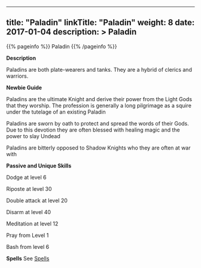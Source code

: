 
---
title: "Paladin"
linkTitle: "Paladin"
weight: 8
date: 2017-01-04
description: >
 Paladin
---

{{% pageinfo %}}
Paladin
{{% /pageinfo %}}

**Description**

Paladins are both plate-wearers and tanks. They are a hybrid of clerics and warriors. 

**Newbie Guide**

Paladins are the ultimate Knight and derive their power from the Light Gods that they worship. The profession is generally a long pilgrimage as a squire under the tutelage of an existing Paladin 

Paladins are sworn by oath to protect and spread the words of their Gods. Due to this devotion they are often blessed with healing magic and the power to slay Undead 

Paladins are bitterly opposed to Shadow Knights who they are often at war with

**Passive and Unique Skills**

Dodge at level 6

Riposte at level 30

Double attack at level 20

Disarm at level 40

Meditation at level 12

Pray from Level 1

Bash from level 6

**Spells**
See [Spells](../../spells)   

